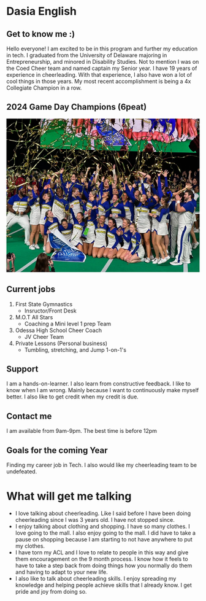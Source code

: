 # Dasia English 

## Get to know me :)

Hello everyone! I am excited to be in this program and further my education in tech. I graduated from the University of Delaware majoring in Entrepreneurship, and minored in Disability Studies. Not to mention I was on the Coed Cheer team and named captain my Senior year. I have 19 years of experience in cheerleading. With that experience, I also have won a lot of cool things in those years. My most recent accomplishment is being a 4x Collegiate Champion in a row.

## 2024 Game Day Champions (6peat)

<img src= "images/Celebration.JPG" height=400/> 

## Current jobs 

1. First State Gymnastics
    * Insructor/Front Desk
1. M.O.T All Stars 
    * Coaching a Mini level 1 prep Team
1. Odessa High School Cheer Coach 
    * JV Cheer Team
1. Private Lessons (Personal business)
    * Tumbling, stretching, and Jump 1-on-1's

## Support 

I am a hands-on-learner. I also learn from constructive feedback. I like to know when I am wrong. Mainly because I want to continuously make myself better. I also like to get credit when my credit is due.

## Contact me 

I am available from 9am-9pm. The best time is before 12pm

## Goals for the coming Year

Finding my career job in Tech. I also would like my cheerleading team to be undefeated. 

# What will get me talking 

* I love talking about cheerleading. Like I said before I have been doing cheerleading since I was 3 years old. I have not stopped since. 
* I enjoy talking about clothing and shopping. I have so many clothes. I love going to the mall. I also enjoy going to the mall. I did have to take a pause on shopping because I am starting to not have anywhere to put my clothes. 
* I have torn my ACL and I love to relate to people in this way and give them encouragement on the 9 month process. I know how it feels to have to take a step back from doing things how you normally do them and having to adapt to your new life. 
* I also like to talk about cheerleading skills. I enjoy spreading my knowledge and helping people achieve skills that I already know. I get pride and joy from doing so. 
